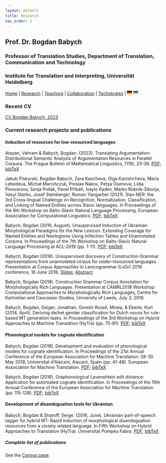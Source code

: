 ```yaml
---
layout: default
title: Research
nav_order: 2
---
```



## Prof. Dr. Bogdan Babych
### Professor of Translation Studies, Department of Translation, Communication and Technology
### Institute for Translation and Interpreting, Universität Heidelberg

[Home](index.md) | [Research](research.md) | [Teaching](teaching.md) | [Collaboration](collaboration.md) | [Techologies](techlabs.md) | [![Image](de_l_flag.png)](/de_index.html) [![Image](uk_l_flag.png)](/uk_index.html)

### Recent CV
[CV Bogdan Babych, 2023](./babych-b--2023-10-cv-and-publications.pdf)

### Current research projects and publications

#### Induction of resources for low-resourced languages

Atayan, Vahram & Babych, Bogdan. (2022). Translating Argumentation: Distributional Semantic Analysis of Argumentation Resources in Parallel Corpora. The Prague Bulletin of Mathematical Linguistics, (119), 23-36. [PDF](https://ufal.mff.cuni.cz/pbml/119/art-atayan-babych.pdf); [bibTeX](bibTeX.md#atayan2022translating)

Jakub Piskorski, Bogdan Babych, Zara Kancheva, Olga Kanishcheva, Maria Lebedeva, Michał Marcińczuk, Preslav Nakov, Petya Osenova, Lidia Pivovarova, Senja Pollak, Pavel Přibáň, Ivaylo Radev, Marko Robnik-Šikonja, Vasyl Starko, Josef Steinberger, Roman Yangarber (2021). Slav-NER: the 3rd Cross-lingual Challenge on Recognition, Normalization, Classification, and Linking of Named Entities across Slavic languages. In Proceedings of the 8th Workshop on Balto-Slavic Natural Language Processing. European Association for Computational Linguistics. [PDF](https://helda.helsinki.fi/bitstream/handle/10138/330218/Slav_NER_Shared_Task.pdf); [bibTeX](bibTeX.md#bsnlp2021stIntroPaperPiskorskiEtAl)

Babych, Bogdan (2019, August). Unsupervised Induction of Ukrainian Morphological Paradigms for the New Lexicon: Extending Coverage for Named Entities and Neologisms Using Inflection Tables and Unannotated Corpora. In Proceedings of the 7th Workshop on Balto-Slavic Natural Language Processing at ACL-2019 (pp. 1-11). [PDF](https://www.aclweb.org/anthology/W19-3701.pdf); [bibTeX](bibTeX.md#babych2019unsupervised)

Babych, Bogdan (2018). Unsupervised discovery of Construction Grammar representations from unannotated corpus for under-resourced languages. Presentation at Corpus Approaches to Lexicogrammar (LxGr) 2018 conference, 16 June 2018. [Slides](https://www.edgehill.ac.uk/english/files/2018/06/LxGr2018.Babych.slides.pdf); [Abstract](https://www.edgehill.ac.uk/english/files/2018/05/LxGr2018.Babych.pdf)

Babych, Bogdan (2018). Construction Grammar Corpus Annotation for Morphologically Rich Languages. Presentation at CAMRL2018 Workshop: Computational Approaches to Morphologically Rich Languages, Centre for Kartvelian and Caucasian Studies, University of Leeds, July 3, 2018.

Babych, Bogdan, Geiger, Jonathan, Ginestí-Rosell, Mireia, & Eberle, Kurt (2014, April). Deriving de/het gender classification for Dutch nouns for rule-based MT generation tasks. In Proceedings of the 3rd Workshop on Hybrid Approaches to Machine Translation (HyTra) (pp. 75-81). [PDF](https://www.aclweb.org/anthology/W14-1014.pdf); [bibTeX](bibTeX.md#babych2014deriving)


#### Phonological models for cognate identification

Babych, Bogdan (2018). Development and evaluation of phonological models for cognate identification. In Proceedings of the 21st Annual Conference of the European Association for Machine Translation: 28-30 May 2018, Universitat d'Alacant, Alacant, Spain (pp. 41-48). European Association for Machine Translation. [PDF](https://core.ac.uk/download/pdf/158609435.pdf); [bibTeX](bibTeX.md#babych2018development)

Babych, Bogdan (2016). Graphonological Levenshtein edit distance: Application for automated cognate identification. In Proceedings of the 19th Annual Conference of the European Association for Machine Translation (pp. 115-128). [PDF](https://www.aclweb.org/anthology/W16-3402.pdf); [bibTeX](bibTeX.md#babych2016graphonological)

#### Development of disambiguation tools for Ukrainian

Babych, Bogdan & Sharoff, Serge. (2016, June). Ukrainian part-of-speech tagger for hybrid MT: Rapid induction of morphological disambiguation resources from a closely related language. In Fifth Workshop on Hybrid Approaches to Translation (HyTra). Universitat Pompeu Fabra. [PDF](http://eprints.whiterose.ac.uk/100896/3/BabychExperiencing%20the%20digital%20world.pdf); [bibTeX](bibTeX.md#babych2016ukrainian)


##### Complete list of publications
See the [Corpus page](http://corpus.leeds.ac.uk/bogdan/publications/index.html).
